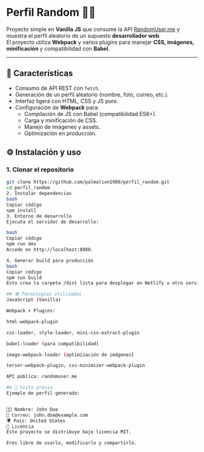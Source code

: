 # Perfil Random 👨‍💻

Proyecto simple en **Vanilla JS** que consume la API [RandomUser.me](https://randomuser.me/api) y muestra el perfil aleatorio de un supuesto **desarrollador web**.  
El proyecto utiliza **Webpack** y varios plugins para manejar **CSS, imágenes, minificación** y compatibilidad con **Babel**.

---

## 🚀 Características
- Consumo de API REST con `fetch`.
- Generación de un perfil aleatorio (nombre, foto, correo, etc.).
- Interfaz ligera con HTML, CSS y JS puro.
- Configuración de **Webpack** para:
  - Compilación de JS con Babel (compatibilidad ES6+).
  - Carga y minificación de CSS.
  - Manejo de imágenes y assets.
  - Optimización en producción.


## ⚙️ Instalación y uso

### 1. Clonar el repositorio
```bash
git clone https://github.com/palmalion1980/perfil_random.git
cd perfil_random
2. Instalar dependencias
bash
Copiar código
npm install
3. Entorno de desarrollo
Ejecuta el servidor de desarrollo:

bash
Copiar código
npm run dev
Accede en http://localhost:8080.

4. Generar build para producción
bash
Copiar código
npm run build
Esto crea la carpeta /dist lista para desplegar en Netlify u otro servicio.

## 🛠️ Tecnologías utilizadas
JavaScript (Vanilla)

Webpack + Plugins:

html-webpack-plugin

css-loader, style-loader, mini-css-extract-plugin

babel-loader (para compatibilidad)

image-webpack-loader (optimización de imágenes)

terser-webpack-plugin, css-minimizer-webpack-plugin

API pública: randomuser.me

## 📸 Vista previa
Ejemplo de perfil generado:


👨‍💻 Nombre: John Doe
📧 Correo: john.doe@example.com
🌍 País: United States
📄 Licencia
Este proyecto se distribuye bajo licencia MIT.

Eres libre de usarlo, modificarlo y compartirlo.
